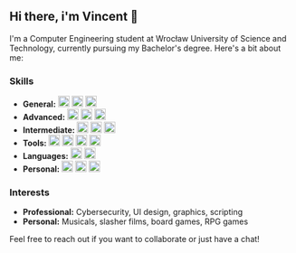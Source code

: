 ## Hi there, i'm Vincent 👋

I'm a Computer Engineering student at Wrocław University of Science and Technology, currently pursuing my Bachelor's degree. Here's a bit about me:

### Skills
- **General:** 
  <img src="https://cdn.jsdelivr.net/npm/simple-icons@v5/icons/functionalprogramming.svg" width="20" height="20" style="color:white;" /> 
  <img src="https://cdn.jsdelivr.net/npm/simple-icons@v5/icons/artificialintelligence.svg" width="20" height="20" style="color:white;" /> 
  <img src="https://cdn.jsdelivr.net/npm/simple-icons@v5/icons/linux.svg" width="20" height="20" style="color:white;" />
- **Advanced:** 
  <img src="https://cdn.jsdelivr.net/npm/simple-icons@v5/icons/cplusplus.svg" width="20" height="20" style="color:white;" /> 
  <img src="https://cdn.jsdelivr.net/npm/simple-icons@v5/icons/c.svg" width="20" height="20" style="color:white;" /> 
  <img src="https://cdn.jsdelivr.net/npm/simple-icons@v5/icons/python.svg" width="20" height="20" style="color:white;" />
- **Intermediate:** 
  <img src="https://cdn.jsdelivr.net/npm/simple-icons@v5/icons/gnubash.svg" width="20" height="20" style="color:white;" /> 
  <img src="https://cdn.jsdelivr.net/npm/simple-icons@v5/icons/html5.svg" width="20" height="20" style="color:white;" /> 
  <img src="https://cdn.jsdelivr.net/npm/simple-icons@v5/icons/css3.svg" width="20" height="20" style="color:white;" />
- **Tools:** 
  <img src="https://cdn.jsdelivr.net/npm/simple-icons@v5/icons/git.svg" width="20" height="20" style="color:white;" /> 
  <img src="https://cdn.jsdelivr.net/npm/simple-icons@v5/icons/docker.svg" width="20" height="20" style="color:white;" /> 
  <img src="https://cdn.jsdelivr.net/npm/simple-icons@v5/icons/wireshark.svg" width="20" height="20" style="color:white;" /> 
  <img src="https://cdn.jsdelivr.net/npm/simple-icons@v5/icons/figma.svg" width="20" height="20" style="color:white;" />
- **Languages:** 
  <img src="https://cdn.jsdelivr.net/npm/simple-icons@v5/icons/polish.svg" width="20" height="20" style="color:white;" /> 
  <img src="https://cdn.jsdelivr.net/npm/simple-icons@v5/icons/english.svg" width="20" height="20" style="color:white;" />
- **Personal:** 
  <img src="https://cdn.jsdelivr.net/npm/simple-icons@v5/icons/accuracy.svg" width="20" height="20" style="color:white;" /> 
  <img src="https://cdn.jsdelivr.net/npm/simple-icons@v5/icons/quicklearning.svg" width="20" height="20" style="color:white;" /> 
  <img src="https://cdn.jsdelivr.net/npm/simple-icons@v5/icons/commitment.svg" width="20" height="20" style="color:white;" />

### Interests
- **Professional:** Cybersecurity, UI design, graphics, scripting
- **Personal:** Musicals, slasher films, board games, RPG games

Feel free to reach out if you want to collaborate or just have a chat!
